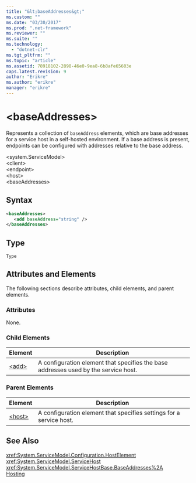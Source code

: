 ```yaml
---
title: "&lt;baseAddresses&gt;"
ms.custom: ""
ms.date: "03/30/2017"
ms.prod: ".net-framework"
ms.reviewer: ""
ms.suite: ""
ms.technology: 
  - "dotnet-clr"
ms.tgt_pltfrm: ""
ms.topic: "article"
ms.assetid: 78918102-2898-46e0-9ea8-6b8afe65603e
caps.latest.revision: 9
author: "Erikre"
ms.author: "erikre"
manager: "erikre"
---
```

# &lt;baseAddresses&gt;
Represents a collection of `baseAddress` elements, which are base addresses for a service host in a self-hosted environment. If a base address is present, endpoints can be configured with addresses relative to the base address.  
  
 \<system.ServiceModel>  
\<client>  
\<endpoint>  
\<host>  
\<baseAddresses>  
  
## Syntax  
  
```xml  
<baseAddresses>  
   <add baseAddress="string" />  
</baseAddresses>  
```  
  
## Type  
 `Type`  
  
## Attributes and Elements  
 The following sections describe attributes, child elements, and parent elements.  
  
### Attributes  
 None.  
  
### Child Elements  
  
|Element|Description|  
|-------------|-----------------|  
|[\<add>](../../../../../docs/framework/configure-apps/file-schema/wcf/add-of-baseaddresses.md)|A configuration element that specifies the base addresses used by the service host.|  
  
### Parent Elements  
  
|Element|Description|  
|-------------|-----------------|  
|[\<host>](../../../../../docs/framework/configure-apps/file-schema/wcf/host.md)|A configuration element that specifies settings for a service host.|  
  
## See Also  
 <xref:System.ServiceModel.Configuration.HostElement>   
 <xref:System.ServiceModel.ServiceHost>   
 <xref:System.ServiceModel.ServiceHostBase.BaseAddresses%2A>   
 [Hosting](../../../../../docs/framework/wcf/feature-details/hosting.md)
